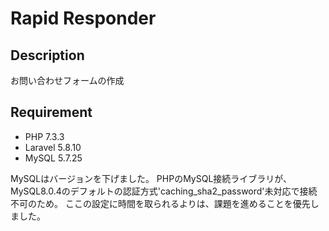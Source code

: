 Rapid Responder
========

## Description

お問い合わせフォームの作成

## Requirement
- PHP 7.3.3
- Laravel 5.8.10
- MySQL 5.7.25

MySQLはバージョンを下げました。
PHPのMySQL接続ライブラリが、MySQL8.0.4のデフォルトの認証方式'caching_sha2_password'未対応で接続不可のため。
ここの設定に時間を取られるよりは、課題を進めることを優先しました。
